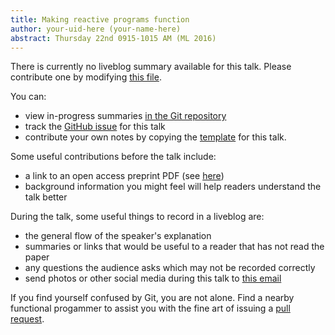 ```yaml
---
title: Making reactive programs function
author: your-uid-here (your-name-here)
abstract: Thursday 22nd 0915-1015 AM (ML 2016)
---
```


There is currently no liveblog summary available for this talk. Please contribute one by modifying [this file](https://github.com/ocamllabs/icfp2016-blog/blob/master/ML/making-reactive-programs-funct.md).

You can:
* view in-progress summaries [in the Git repository](https://github.com/ocamllabs/icfp2016-blog/tree/master/ML/making-reactive-programs-funct/)
* track the [GitHub issue](https://github.com/ocamllabs/icfp2016-blog/issues/90) for this talk
* contribute your own notes by copying the [template](making-reactive-programs-funct/template.md) for this talk.

Some useful contributions before the talk include:
* a link to an open access preprint PDF (see [here](https://github.com/gasche/icfp2016-papers))
* background information you might feel will help readers understand the talk better

During the talk, some useful things to record in a liveblog are:
* the general flow of the speaker's explanation
* summaries or links that would be useful to a reader that has not read the paper
* any questions the audience asks which may not be recorded correctly
* send photos or other social media during this talk to [this email](mailto:icfp16.photos@gmail.com?subject=ML:making-reactive-programs-funct)

If you find yourself confused by Git, you are not alone. Find a nearby functional progammer
to assist you with the fine art of issuing a [pull request](https://help.github.com/articles/about-pull-requests/).

